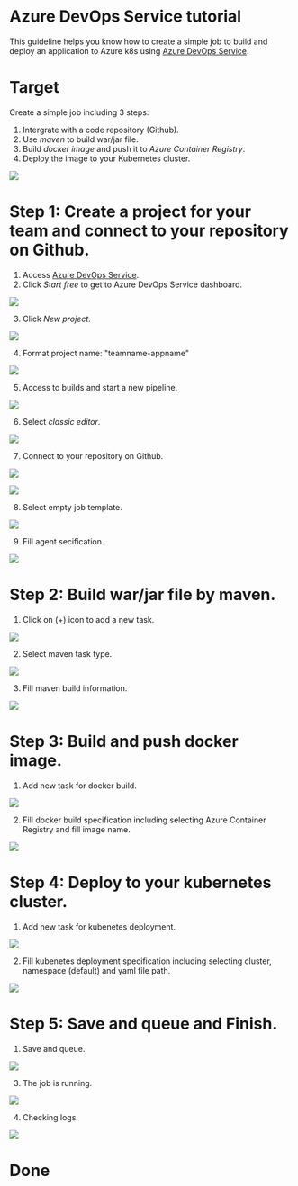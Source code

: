 # Azure DevOps Service tutorial
This guideline helps you know how to create a simple job to build and deploy an application to Azure k8s using [Azure DevOps Service](https://azure.microsoft.com/en-us/services/devops/).

# Target
Create a simple job including 3 steps:
1. Intergrate with a code repository (Github).
2. Use *maven* to build war/jar file.
3. Build *docker image* and push it to *Azure Container Registry*.
4. Deploy the image to your Kubernetes cluster.

![](p-p1.png)

# Step 1: Create a project for your team and connect to your repository on Github.
1. Access [Azure DevOps Service](https://azure.microsoft.com/en-us/services/devops/).
2. Click *Start free* to get to Azure DevOps Service dashboard.

![](p-p2.png)

3. Click *New project*. 

![](p-new-pj.png)

4. Format project name: "teamname-appname"

![](p-team-name.png)

5. Access to builds and start a new pipeline.

![](p-start-build.png)

6. Select *classic editor*.

![](p-classic.png)

7. Connect to your repository on Github.

![](p-github.png)

![](p-github2.png)

8. Select empty job template.

![](p-select-empty.png)

9. Fill agent secification.

![](p-agent-spec.png)

# Step 2: Build war/jar file by maven.

1. Click on (+) icon to add a new task.

![](p-agent-spec.png)

2. Select maven task type.

![](p-select-maven.png)

3. Fill maven build information.

![](p-fill-maven.png)


# Step 3: Build and push docker image.

1. Add new task for docker build. 

![](p-build-docker.png)

2. Fill docker build specification including selecting Azure Container Registry and fill image name.

![](p-fill-docker.png)

# Step 4: Deploy to your kubernetes cluster.

1. Add new task for kubenetes deployment. 

![](p-select-kube.png)

2. Fill kubenetes deployment specification including selecting cluster, namespace (default) and yaml file path. 

![](p-kube-spec.png)

# Step 5: Save and queue and Finish.

1. Save and queue.

![](p-save.png)

3. The job is running.

![](p-running.png)

4. Checking logs.

![](p-log.png)

# Done